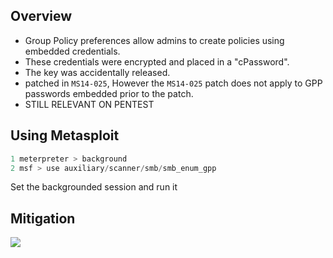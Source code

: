 ## **Overview**

- Group Policy preferences allow admins to create policies using embedded credentials.
- These credentials were encrypted and placed in a "cPassword".
- The key was accidentally released.
- patched in `MS14-025`, However the `MS14-025` patch does not apply to GPP passwords embedded prior to the patch.
- STILL RELEVANT ON PENTEST

## **Using Metasploit**

```powershell
1 meterpreter > background
2 msf > use auxiliary/scanner/smb/smb_enum_gpp
```

Set the backgrounded session and run it


## **Mitigation**


![](https://i.imgur.com/KYhpTjM.png)

